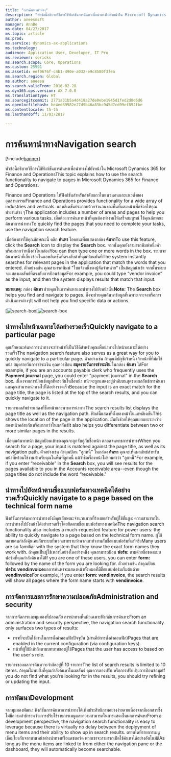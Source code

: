 ```yaml
---
title: "การค้นหานำทาง"
description: "หัวข้อนี้อธิบายวิธีการใช้ฟังก์ชันการค้นหาเพื่อนำทางไปยังหน้าใน Microsoft Dynamics 365 for Finance and Operations"
author: aneesmsft
manager: AnnBe
ms.date: 04/27/2017
ms.topic: article
ms.prod: 
ms.service: dynamics-ax-applications
ms.technology: 
audience: Application User, Developer, IT Pro
ms.reviewer: sericks
ms.search.scope: Core, Operations
ms.custom: 25991
ms.assetid: eef0676f-c4b1-490e-a032-e9c8580f3fea
ms.search.region: Global
ms.author: aneesa
ms.search.validFrom: 2016-02-28
ms.dyn365.ops.version: AX 7.0.0
ms.translationtype: HT
ms.sourcegitcommit: 2771a31b5a4d418a27de0ebe1945d1fed2d8d6d6
ms.openlocfilehash: be4ed89982e27d9b46a83bc945d7cd99ef892fbe
ms.contentlocale: th-th
ms.lasthandoff: 11/03/2017

---
```


# <a name="navigation-search"></a><span data-ttu-id="2738d-103">การค้นหานำทาง</span><span class="sxs-lookup"><span data-stu-id="2738d-103">Navigation search</span></span>

[!include[banner](../includes/banner.md)]


<span data-ttu-id="2738d-104">หัวข้อนี้อธิบายวิธีการใช้ฟังก์ชันการค้นหาเพื่อนำทางไปยังหน้าใน Microsoft Dynamics 365 for Finance and Operations</span><span class="sxs-lookup"><span data-stu-id="2738d-104">This topic explains how to use the search functionality to navigate to pages in Microsoft Dynamics 365 for Finance and Operations.</span></span>

<span data-ttu-id="2738d-105">Finance and Operations ให้ฟังก์ชันสำหรับลำดับแถวในแนวนอนและแนวตั้งของอุตสาหกรรม</span><span class="sxs-lookup"><span data-stu-id="2738d-105">Finance and Operations provides functionality for a wide array of industries and verticals.</span></span> <span data-ttu-id="2738d-106">แอพลิเคชันประกอบด้วยจำนวนของพื้นที่และหน้าเพื่อช่วยให้คุณทำงานต่าง ๆ</span><span class="sxs-lookup"><span data-stu-id="2738d-106">The application includes a number of areas and pages to help you perform various tasks.</span></span> <span data-ttu-id="2738d-107">เมื่อต้องการค้นหาหน้าที่คุณต้องทำงานให้เสร็จสมบูรณ์ ใช้คุณลักษณะค้นหาการนำทาง</span><span class="sxs-lookup"><span data-stu-id="2738d-107">To quickly find the pages that you need to complete your tasks, use the navigation search feature.</span></span> 

<span data-ttu-id="2738d-108">เมื่อต้องการใช้คุณลักษณะนี้ คลิก **ค้นหา** ไอคอนเพื่อแสดงกล่อง **ค้นหา**</span><span class="sxs-lookup"><span data-stu-id="2738d-108">To use this feature, click the **Search** icon to display the **Search** box.</span></span> <span data-ttu-id="2738d-109">จากนั้นคุณยังสามารถพิมพ์หนึ่งคำหรือมากกว่าหนึ่งคำในกล่อง</span><span class="sxs-lookup"><span data-stu-id="2738d-109">You can then type one or more words in the box.</span></span> <span data-ttu-id="2738d-110">ระบบจะค้นหาหน้าที่เกี่ยวข้องในแอพลิเคชันที่ตรงกับคำที่คุณป้อนทันที</span><span class="sxs-lookup"><span data-stu-id="2738d-110">The system instantly searches for relevant pages in the application that match the words that you entered.</span></span> <span data-ttu-id="2738d-111">ตัวอย่างเช่น คุณสามารถพิมพ์ "ใบแจ้งหนี้ของผู้จัดจำหน่าย" เป็นข้อมูลนำเข้า จากนั้นระบบจะแสดงผลลัพธ์ที่ตรงกับการป้อนข้อมูล</span><span class="sxs-lookup"><span data-stu-id="2738d-111">For example, you could type “vendor invoice” as the input, and then the system displays results that match that input.</span></span> 

<span data-ttu-id="2738d-112">**หมายเหตุ:** กล่อง **ค้นหา** ช่วยคุณในการค้นหาและนำทางไปยังหน้านั้น</span><span class="sxs-lookup"><span data-stu-id="2738d-112">**Note:** The **Search** box helps you find and navigate to pages.</span></span> <span data-ttu-id="2738d-113">ซึ่งจะช่วยคุณค้นหาข้อมูลที่เฉพาะเจาะจงหรือการดำเนินการต่างๆ</span><span class="sxs-lookup"><span data-stu-id="2738d-113">It will not help you find specific data or actions.</span></span> 

<span data-ttu-id="2738d-114">[![search-box](media/navigation-search.png "กล่องค้นหา")</span><span class="sxs-lookup"><span data-stu-id="2738d-114">[![search-box](media/navigation-search.png "Search box")</span></span> 

## <a name="quickly-navigate-to-a-particular-page"></a><span data-ttu-id="2738d-115">นำทางไปหน้าเฉพาะได้อย่างรวดเร็ว</span><span class="sxs-lookup"><span data-stu-id="2738d-115">Quickly navigate to a particular page</span></span>
<span data-ttu-id="2738d-116">คุณลักษณะค้นหาการนำทางจะทำหน้าที่เป็นวิธีดีสำหรับคุณเพื่อนำทางไปหน้าเฉพาะได้อย่างรวดเร็ว</span><span class="sxs-lookup"><span data-stu-id="2738d-116">The navigation search feature also serves as a great way for you to quickly navigate to a particular page.</span></span> <span data-ttu-id="2738d-117">ตัวอย่างเช่น ถ้าคุณมีบัญชีเจ้าหนี้ เจ้าหน้าที่ที่มักใช้หน้า สมุดรายวันการชำระเงิน คุณควรป้อน **สมุดรายวันการชำระเงิน** ในกล่อง **ค้นหา** ได้</span><span class="sxs-lookup"><span data-stu-id="2738d-117">For example, if you are an accounts payable clerk who frequently uses the **Payment journal** page, you could enter "payment journal" in the **Search** box.</span></span> <span data-ttu-id="2738d-118">เนื่องจากการป้อนข้อมูลที่ตรงกันในชื่อหน้า หน้าจะถูกแสดงอยู่ลำดับบนสุดของผลลัพธ์การค้นหา และคุณสามารถนำทางไปได้อย่างรวดเร็ว</span><span class="sxs-lookup"><span data-stu-id="2738d-118">Because the input is an exact match for the page title, the page is listed at the top of the search results, and you can quickly navigate to it.</span></span> 

<span data-ttu-id="2738d-119">รายการผลลัพธ์จะแสดงที่ชื่อหน้าและพาธการนำทาง</span><span class="sxs-lookup"><span data-stu-id="2738d-119">The search results list displays the page title as well as the navigation path.</span></span> <span data-ttu-id="2738d-120">ฟิลด์นี้แสดงที่ตั้งของหน้าในแอพลิเคชัน</span><span class="sxs-lookup"><span data-stu-id="2738d-120">This shows the location of the page in the application.</span></span> <span data-ttu-id="2738d-121">มันยังช่วยให้คุณแยกแยะระหว่างสองหน้าคล้ายกันหรือมากกว่าในผลลัพธ์</span><span class="sxs-lookup"><span data-stu-id="2738d-121">It also helps you differentiate between two or more similar pages in the results.</span></span> 

<span data-ttu-id="2738d-122">เมื่อคุณค้นหาหน้า ข้อมูลป้อนเข้าของคุณจะถูกจับคู่กับชื่อหน้า ตลอดจนพาธการนำทาง</span><span class="sxs-lookup"><span data-stu-id="2738d-122">When you search for a page, your input is matched against the page title, as well as its navigation path.</span></span> <span data-ttu-id="2738d-123">ตัวอย่างเช่น ถ้าคุณป้อน "ลูกหนี้" ในกล่อง **ค้นหา** คุณจะเห็นผลลัพธ์สำหรับหน้าที่พร้อมใช้งานสำหรับคุณในพื้นที่ลูกหนี้ แม้ว่าชื่อเรื่องหน้าไม่รวมคำว่า "ลูกหนี้"</span><span class="sxs-lookup"><span data-stu-id="2738d-123">For example, if you enter “receivable” in the **Search** box, you will see results for the pages available to you in the Accounts receivable area--even though the page titles do not include the word “receivable."</span></span> 

## <a name="quickly-navigate-to-a-page-based-on-the-technical-form-name"></a><span data-ttu-id="2738d-124">นำทางไปยังหน้าตามชื่อแบบฟอร์มทางเทคนิคได้อย่างรวดเร็ว</span><span class="sxs-lookup"><span data-stu-id="2738d-124">Quickly navigate to a page based on the technical form name</span></span>
<span data-ttu-id="2738d-125">ฟังก์ชันการค้นหาการนำทางยังมีคุณลักษณะจำนวนมากที่ร้องขอสำหรับผู้ใช้ขั้นสูง: ความสามารถในการนำทางไปยังหน้าได้อย่างรวดเร็วโดยยึดตามชื่อแบบฟอร์มทางเทคนิค</span><span class="sxs-lookup"><span data-stu-id="2738d-125">The navigation search functionality also includes a much-requested feature for power users: the ability to quickly navigate to a page based on the technical form name.</span></span> <span data-ttu-id="2738d-126">ผู้ใช้หลายคนกำลังคุ้นเคยกับระบบที่พวกเขาทราบว่าพวกเขาทำงานกับชื่อแบบฟอร์มที่แท้จริง</span><span class="sxs-lookup"><span data-stu-id="2738d-126">Many users are so familiar with the system that they know the exact form names they work with.</span></span> <span data-ttu-id="2738d-127">ถ้าคุณเป็นผู้ใช้เหล่านี้อย่างใดอย่างหนึ่ง คุณสามารถป้อน **ฟอร์ม:** ตามด้วยชื่อของแบบฟอร์มที่คุณกำลังค้นหาได้</span><span class="sxs-lookup"><span data-stu-id="2738d-127">If you are one of these users, you can enter **form:** followed by the name of the form you are looking for.</span></span> <span data-ttu-id="2738d-128">ตัวอย่างเช่น ถ้าคุณป้อน **ฟอร์ม: vendinvoice**ผลการค้นหาจะแสดงหน้าทั้งหมดที่มีชื่อแบบฟอร์มเริ่มต้นด้วย **vendinvoice**</span><span class="sxs-lookup"><span data-stu-id="2738d-128">For example, if you enter **form: vendinvoice**, the search results will show all pages where the form name starts with **vendinvoice**.</span></span> 

## <a name="administration-and-security"></a><span data-ttu-id="2738d-129">การจัดการและการรักษาความปลอดภัย</span><span class="sxs-lookup"><span data-stu-id="2738d-129">Administration and security</span></span>
<span data-ttu-id="2738d-130">จากการจัดการและมุมมองที่ปลอดภัย การนำทางพื้นผิวเฉพาะฟังก์ชันการค้นหา:</span><span class="sxs-lookup"><span data-stu-id="2738d-130">From an administration and security perspective, the navigation search functionality only surfaces two types of results:</span></span>

-   <span data-ttu-id="2738d-131">เพจที่จะเปิดใช้งานในการตั้งค่าคอนฟิกปัจจุบัน (ผ่านคีย์การตั้งค่าคอนฟิก)</span><span class="sxs-lookup"><span data-stu-id="2738d-131">Pages that are enabled in the current configuration (via configuration keys).</span></span>
-   <span data-ttu-id="2738d-132">หน้าที่ผู้ใช้มีเข้าถึงตามบทบาทของผู้ใช้</span><span class="sxs-lookup"><span data-stu-id="2738d-132">Pages that the user has access to based on the user's role.</span></span>

<span data-ttu-id="2738d-133">รายการของผลการค้นหาจะจำกัดอยู่ที่ 10 รายการ</span><span class="sxs-lookup"><span data-stu-id="2738d-133">The list of search results is limited to 10 items.</span></span> <span data-ttu-id="2738d-134">ถ้าคุณไม่พบสิ่งที่คุณกำลังค้นหาในผลลัพธ์ คุณควรลองปรับ หรือการปรับปรุงการป้อนข้อมูล</span><span class="sxs-lookup"><span data-stu-id="2738d-134">If you do not find what you're looking for in the results, you should try refining or updating the input.</span></span> 

## <a name="development"></a><span data-ttu-id="2738d-135">การพัฒนา</span><span class="sxs-lookup"><span data-stu-id="2738d-135">Development</span></span> 
<span data-ttu-id="2738d-136">จากมุมมองพัฒนา ฟังก์ชันการค้นหาการนำทางได้เพิ่มประสิทธิภาพอย่างง่ายดายเนื่องจากมีเอกสารซึ่งไม่มีความล่าช้าระหว่างการปรับใช้รายการเมนูและความสามารถในการแสดงในผลการค้นหา</span><span class="sxs-lookup"><span data-stu-id="2738d-136">From a development perspective, the navigation search functionality is easy to leverage because there is virtually no delay between the deployment of menu items and their ability to show up in search results.</span></span> <span data-ttu-id="2738d-137">ตราบใดที่รายการเมนูเชื่อมโยงกับจากบานหน้าต่างนำทางหรือแดชบอร์ด พวกเขาจะสามารถเปิดใช้ค้นหาได้อย่างอัตโนมัติ</span><span class="sxs-lookup"><span data-stu-id="2738d-137">As long as the menu items are linked to from either the navigation pane or the dashboard, they will automatically become searchable.</span></span> 

